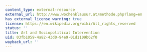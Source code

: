 ```yaml
---
content_type: external-resource
external_url: http://www.wochenklausur.at/methode.php?lang=en
has_external_license_warning: true
license: https://en.wikipedia.org/wiki/All_rights_reserved
status: ''
title: Art and Sociopolitical Intervention
uid: 03fb1059-4a82-43d0-94e9-01d1109b62f0
wayback_url: ''
---
```

